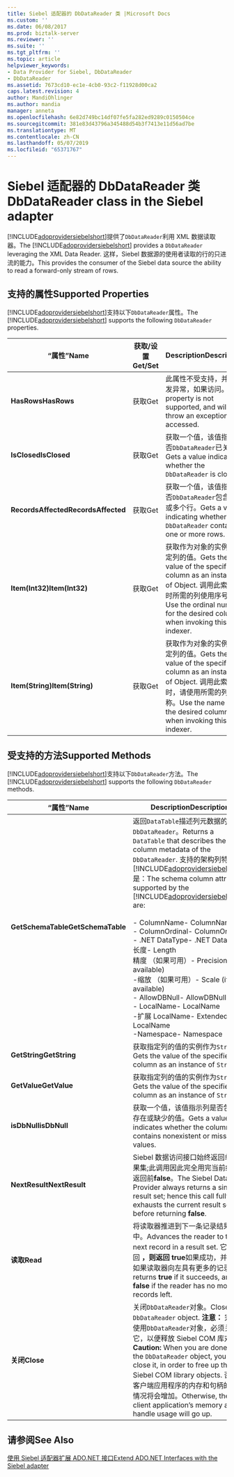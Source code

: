 ```yaml
---
title: Siebel 适配器的 DbDataReader 类 |Microsoft Docs
ms.custom: ''
ms.date: 06/08/2017
ms.prod: biztalk-server
ms.reviewer: ''
ms.suite: ''
ms.tgt_pltfrm: ''
ms.topic: article
helpviewer_keywords:
- Data Provider for Siebel, DbDataReader
- DbDataReader
ms.assetid: 7673cd10-ec1e-4cb0-93c2-f11928d00ca2
caps.latest.revision: 4
author: MandiOhlinger
ms.author: mandia
manager: anneta
ms.openlocfilehash: 6e82d749bc14df07fe5fa282ed9289c0150504ce
ms.sourcegitcommit: 381e83d43796a345488d54b3f7413e11d56ad7be
ms.translationtype: MT
ms.contentlocale: zh-CN
ms.lasthandoff: 05/07/2019
ms.locfileid: "65371767"
---
```

# <a name="dbdatareader-class-in-the-siebel-adapter"></a><span data-ttu-id="5b0be-102">Siebel 适配器的 DbDataReader 类</span><span class="sxs-lookup"><span data-stu-id="5b0be-102">DbDataReader class in the Siebel adapter</span></span>
<span data-ttu-id="5b0be-103">[!INCLUDE[adoprovidersiebelshort](../../includes/adoprovidersiebelshort-md.md)]提供了`DbDataReader`利用 XML 数据读取器。</span><span class="sxs-lookup"><span data-stu-id="5b0be-103">The [!INCLUDE[adoprovidersiebelshort](../../includes/adoprovidersiebelshort-md.md)] provides a `DbDataReader` leveraging the XML Data Reader.</span></span> <span data-ttu-id="5b0be-104">这样，Siebel 数据源的使用者读取的行的只进流的能力。</span><span class="sxs-lookup"><span data-stu-id="5b0be-104">This provides the consumer of the Siebel data source the ability to read a forward-only stream of rows.</span></span>  

## <a name="supported-properties"></a><span data-ttu-id="5b0be-105">支持的属性</span><span class="sxs-lookup"><span data-stu-id="5b0be-105">Supported Properties</span></span>  
 <span data-ttu-id="5b0be-106">[!INCLUDE[adoprovidersiebelshort](../../includes/adoprovidersiebelshort-md.md)]支持以下`DbDataReader`属性。</span><span class="sxs-lookup"><span data-stu-id="5b0be-106">The [!INCLUDE[adoprovidersiebelshort](../../includes/adoprovidersiebelshort-md.md)] supports the following `DbDataReader` properties.</span></span>  

|<span data-ttu-id="5b0be-107">“属性”</span><span class="sxs-lookup"><span data-stu-id="5b0be-107">Name</span></span>|<span data-ttu-id="5b0be-108">获取/设置</span><span class="sxs-lookup"><span data-stu-id="5b0be-108">Get/Set</span></span>|<span data-ttu-id="5b0be-109">Description</span><span class="sxs-lookup"><span data-stu-id="5b0be-109">Description</span></span>|  
|----------|--------------|-----------------|  
|<span data-ttu-id="5b0be-110">**HasRows**</span><span class="sxs-lookup"><span data-stu-id="5b0be-110">**HasRows**</span></span>|<span data-ttu-id="5b0be-111">获取</span><span class="sxs-lookup"><span data-stu-id="5b0be-111">Get</span></span>|<span data-ttu-id="5b0be-112">此属性不受支持，并将引发异常，如果访问。</span><span class="sxs-lookup"><span data-stu-id="5b0be-112">This property is not supported, and will throw an exception if accessed.</span></span>|  
|<span data-ttu-id="5b0be-113">**IsClosed**</span><span class="sxs-lookup"><span data-stu-id="5b0be-113">**IsClosed**</span></span>|<span data-ttu-id="5b0be-114">获取</span><span class="sxs-lookup"><span data-stu-id="5b0be-114">Get</span></span>|<span data-ttu-id="5b0be-115">获取一个值，该值指示是否`DbDataReader`已关闭。</span><span class="sxs-lookup"><span data-stu-id="5b0be-115">Gets a value indicating whether the `DbDataReader` is closed.</span></span>|  
|<span data-ttu-id="5b0be-116">**RecordsAffected**</span><span class="sxs-lookup"><span data-stu-id="5b0be-116">**RecordsAffected**</span></span>|<span data-ttu-id="5b0be-117">获取</span><span class="sxs-lookup"><span data-stu-id="5b0be-117">Get</span></span>|<span data-ttu-id="5b0be-118">获取一个值，该值指示是否`DbDataReader`包含一个或多个行。</span><span class="sxs-lookup"><span data-stu-id="5b0be-118">Gets a value indicating whether the `DbDataReader` contains one or more rows.</span></span>|  
|<span data-ttu-id="5b0be-119">**Item(Int32)**</span><span class="sxs-lookup"><span data-stu-id="5b0be-119">**Item(Int32)**</span></span>|<span data-ttu-id="5b0be-120">获取</span><span class="sxs-lookup"><span data-stu-id="5b0be-120">Get</span></span>|<span data-ttu-id="5b0be-121">获取作为对象的实例的指定列的值。</span><span class="sxs-lookup"><span data-stu-id="5b0be-121">Gets the value of the specified column as an instance of Object.</span></span> <span data-ttu-id="5b0be-122">调用此索引器时所需的列使用序号。</span><span class="sxs-lookup"><span data-stu-id="5b0be-122">Use the ordinal number for the desired column when invoking this indexer.</span></span>|  
|<span data-ttu-id="5b0be-123">**Item(String)**</span><span class="sxs-lookup"><span data-stu-id="5b0be-123">**Item(String)**</span></span>|<span data-ttu-id="5b0be-124">获取</span><span class="sxs-lookup"><span data-stu-id="5b0be-124">Get</span></span>|<span data-ttu-id="5b0be-125">获取作为对象的实例的指定列的值。</span><span class="sxs-lookup"><span data-stu-id="5b0be-125">Gets the value of the specified column as an instance of Object.</span></span> <span data-ttu-id="5b0be-126">调用此索引器时，请使用所需的列的名称。</span><span class="sxs-lookup"><span data-stu-id="5b0be-126">Use the name of the desired column when invoking this indexer.</span></span>|  

## <a name="supported-methods"></a><span data-ttu-id="5b0be-127">受支持的方法</span><span class="sxs-lookup"><span data-stu-id="5b0be-127">Supported Methods</span></span>  
 <span data-ttu-id="5b0be-128">[!INCLUDE[adoprovidersiebelshort](../../includes/adoprovidersiebelshort-md.md)]支持以下`DbDataReader`方法。</span><span class="sxs-lookup"><span data-stu-id="5b0be-128">The [!INCLUDE[adoprovidersiebelshort](../../includes/adoprovidersiebelshort-md.md)] supports the following `DbDataReader` methods.</span></span>  


|        <span data-ttu-id="5b0be-129">“属性”</span><span class="sxs-lookup"><span data-stu-id="5b0be-129">Name</span></span>        |                                                                                                                                                                                                                            <span data-ttu-id="5b0be-130">Description</span><span class="sxs-lookup"><span data-stu-id="5b0be-130">Description</span></span>                                                                                                                                                                                                                             |
|--------------------|--------------------------------------------------------------------------------------------------------------------------------------------------------------------------------------------------------------------------------------------------------------------------------------------------------------------------------------------------------------------------------------------------------------------------------------------------------------------|
| <span data-ttu-id="5b0be-131">**GetSchemaTable**</span><span class="sxs-lookup"><span data-stu-id="5b0be-131">**GetSchemaTable**</span></span> | <span data-ttu-id="5b0be-132">返回`DataTable`描述列元数据的`DbDataReader`。</span><span class="sxs-lookup"><span data-stu-id="5b0be-132">Returns a `DataTable` that describes the column metadata of the `DbDataReader`.</span></span> <span data-ttu-id="5b0be-133">支持的架构列特性[!INCLUDE[adoprovidersiebelshort](../../includes/adoprovidersiebelshort-md.md)]是：</span><span class="sxs-lookup"><span data-stu-id="5b0be-133">The schema column attributes supported by the [!INCLUDE[adoprovidersiebelshort](../../includes/adoprovidersiebelshort-md.md)] are:</span></span><br /><br /> <span data-ttu-id="5b0be-134">-   ColumnName</span><span class="sxs-lookup"><span data-stu-id="5b0be-134">-   ColumnName</span></span><br /><span data-ttu-id="5b0be-135">-   ColumnOrdinal</span><span class="sxs-lookup"><span data-stu-id="5b0be-135">-   ColumnOrdinal</span></span><br /><span data-ttu-id="5b0be-136">-   .NET DataType</span><span class="sxs-lookup"><span data-stu-id="5b0be-136">-   .NET DataType</span></span><br /><span data-ttu-id="5b0be-137">长度</span><span class="sxs-lookup"><span data-stu-id="5b0be-137">-   Length</span></span><br /><span data-ttu-id="5b0be-138">精度 （如果可用）</span><span class="sxs-lookup"><span data-stu-id="5b0be-138">-   Precision (if available)</span></span><br /><span data-ttu-id="5b0be-139">-缩放 （如果可用）</span><span class="sxs-lookup"><span data-stu-id="5b0be-139">-   Scale (if available)</span></span><br /><span data-ttu-id="5b0be-140">-   AllowDBNull</span><span class="sxs-lookup"><span data-stu-id="5b0be-140">-   AllowDBNull</span></span><br /><span data-ttu-id="5b0be-141">-   LocalName</span><span class="sxs-lookup"><span data-stu-id="5b0be-141">-   LocalName</span></span><br /><span data-ttu-id="5b0be-142">-扩展 LocalName</span><span class="sxs-lookup"><span data-stu-id="5b0be-142">-   Extended LocalName</span></span><br /><span data-ttu-id="5b0be-143">-Namespace</span><span class="sxs-lookup"><span data-stu-id="5b0be-143">-   Namespace</span></span> |
|   <span data-ttu-id="5b0be-144">**GetString**</span><span class="sxs-lookup"><span data-stu-id="5b0be-144">**GetString**</span></span>    |                                                                                                                                                                                                 <span data-ttu-id="5b0be-145">获取指定列的值的实例作为`String`。</span><span class="sxs-lookup"><span data-stu-id="5b0be-145">Gets the value of the specified column as an instance of `String`.</span></span>                                                                                                                                                                                                 |
|    <span data-ttu-id="5b0be-146">**GetValue**</span><span class="sxs-lookup"><span data-stu-id="5b0be-146">**GetValue**</span></span>    |                                                                                                                                                                                                 <span data-ttu-id="5b0be-147">获取指定列的值的实例作为`String`。</span><span class="sxs-lookup"><span data-stu-id="5b0be-147">Gets the value of the specified column as an instance of `String`.</span></span>                                                                                                                                                                                                 |
|    <span data-ttu-id="5b0be-148">**isDbNull**</span><span class="sxs-lookup"><span data-stu-id="5b0be-148">**isDbNull**</span></span>    |                                                                                                                                                                                       <span data-ttu-id="5b0be-149">获取一个值，该值指示列是否包含不存在或缺少的值。</span><span class="sxs-lookup"><span data-stu-id="5b0be-149">Gets a value that indicates whether the column contains nonexistent or missing values.</span></span>                                                                                                                                                                                       |
|   <span data-ttu-id="5b0be-150">**NextResult**</span><span class="sxs-lookup"><span data-stu-id="5b0be-150">**NextResult**</span></span>   |                                                                                                                                                           <span data-ttu-id="5b0be-151">Siebel 数据访问接口始终返回单个结果集;此调用因此完全用完当前结果集返回前**false**。</span><span class="sxs-lookup"><span data-stu-id="5b0be-151">The Siebel Data Provider always returns a single result set; hence this call fully exhausts the current result set before returning **false**.</span></span>                                                                                                                                                           |
|      <span data-ttu-id="5b0be-152">**读取**</span><span class="sxs-lookup"><span data-stu-id="5b0be-152">**Read**</span></span>      |                                                                                                                                                         <span data-ttu-id="5b0be-153">将读取器推进到下一条记录结果集中。</span><span class="sxs-lookup"><span data-stu-id="5b0be-153">Advances the reader to the next record in a result set.</span></span>  <span data-ttu-id="5b0be-154">它将返回 **，则返回 true**如果成功，并**false**如果读取器向左具有更多的记录。</span><span class="sxs-lookup"><span data-stu-id="5b0be-154">It returns **true** if it succeeds, and **false** if the reader has no more records left.</span></span>                                                                                                                                                         |
|     <span data-ttu-id="5b0be-155">**关闭**</span><span class="sxs-lookup"><span data-stu-id="5b0be-155">**Close**</span></span>      |                                                                                                         <span data-ttu-id="5b0be-156">关闭`DbDataReader`对象。</span><span class="sxs-lookup"><span data-stu-id="5b0be-156">Closes the `DbDataReader` object.</span></span> <span data-ttu-id="5b0be-157">**注意：** 完成后使用`DbDataReader`对象，必须关闭它，以便释放 Siebel COM 库对象。</span><span class="sxs-lookup"><span data-stu-id="5b0be-157">**Caution:**  When you are done using the `DbDataReader` object, you must close it, in order to free up the Siebel COM library objects.</span></span> <span data-ttu-id="5b0be-158">否则，客户端应用程序的内存和句柄的使用情况将会增加。</span><span class="sxs-lookup"><span data-stu-id="5b0be-158">Otherwise, the client application’s memory and handle usage will go up.</span></span>                                                                                                          |

## <a name="see-also"></a><span data-ttu-id="5b0be-159">请参阅</span><span class="sxs-lookup"><span data-stu-id="5b0be-159">See Also</span></span>  
 [<span data-ttu-id="5b0be-160">使用 Siebel 适配器扩展 ADO.NET 接口</span><span class="sxs-lookup"><span data-stu-id="5b0be-160">Extend ADO.NET Interfaces with the Siebel adapter</span></span>](../../adapters-and-accelerators/adapter-siebel/extend-ado-net-interfaces-with-the-siebel-adapter.md)